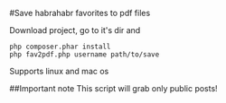 #Save habrahabr favorites to pdf files

Download project, go to it's dir and
```
php composer.phar install
php fav2pdf.php username path/to/save
```

Supports linux and mac os

##Important note
This script will grab only public posts!
